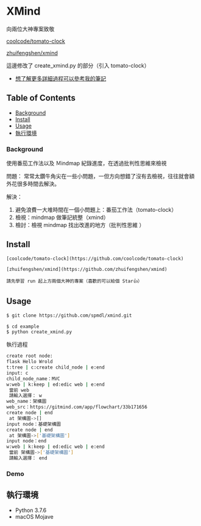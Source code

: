 # XMind

向兩位大神專案致敬

[coolcode/tomato-clock](https://github.com/coolcode/tomato-clock)

[zhuifengshen/xmind](https://github.com/zhuifengshen/xmind)

這邊修改了 create_xmind.py 的部分（引入 tomato-clock）

* [想了解更多詳細過程可以參考我的筆記](https://medium.com/@cbb104002/side-project-tomato-clock-xmind-d5c2ddf14e9b?source=friends_link&sk=107d0970b1a8f8748983d0cd50a2bbc1)

## Table of Contents

- [Background](#background)
- [Install](#install)
- [Usage](#usage)
- [執行環境](#執行環境)

### Background

使用番茄工作法以及 Ｍindmap 紀錄進度，在透過批判性思維來檢視

問題：
常常太鑽牛角尖在一些小問題，一但方向想錯了沒有去檢視，往往就會額外花很多時間去解決。

解決：
1. 避免浪費一大堆時間在一個小問題上：番茄工作法（tomato-clock）
2. 檢視：mindmap 做筆記統整（xmind）
3. 檢討：檢視 mindmap 找出改進的地方（批判性思維 ）

## Install

```
[coolcode/tomato-clock](https://github.com/coolcode/tomato-clock)

[zhuifengshen/xmind](https://github.com/zhuifengshen/xmind)

請先學習 run 起上方兩個大神的專案（喜歡的可以給個 Star👍）
```

## Usage

```bash
$ git clone https://github.com/spmdl/xmind.git
```

```bash
$ cd example
$ python create_xmind.py
```

執行過程
```bash
create root node:
flask Hello Wrold
t:tree | c:create child_node | e:end
input: c
child_node_name：MVC
w:web | k:keep | ed:edic web | e:end
 當前 web
 請輸入選擇： w
web_name：架構圖
web_src：https://gitmind.com/app/flowchart/33b171656
create node | end
 at 架構圖->[]
input node：基礎架構圖
create node | end
 at 架構圖->['基礎架構圖']
input node：end
w:web | k:keep | ed:edic web | e:end
 當前 架構圖->['基礎架構圖']
 請輸入選擇： end
```

### Demo



## 執行環境

* Python 3.7.6
* macOS Mojave


